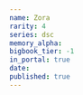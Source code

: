 ```yaml
---
name: Zora
rarity: 4
series: dsc
memory_alpha:
bigbook_tier: -1
in_portal: true
date:
published: true
---
```



